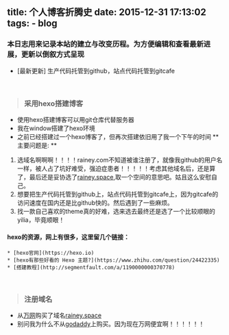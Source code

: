 title: 个人博客折腾史
date: 2015-12-31 17:13:02
tags:
	- blog
---

### 本日志用来记录本站的建立与改变历程。为方便编辑和查看最新进展，更新以倒叙方式呈现
* [最新更新] 生产代码托管到github，站点代码托管到gitcafe

<!-- more -->
<br/>

> ### 采用hexo搭建博客
* 使用hexo搭建博客可以用git仓库代替服务器
* 我在window搭建了hexo环境
* 之前已经搭建过一个hexo博客了，但再次搭建依旧用了我一个下午的时间
** 主要问题是: **
1. 选域名啊啊啊！！！！rainey.com不知道被谁注册了，就像我github的用户名一样，被人占了坑好难受，强迫症患者！！！！！考虑其他域名后，还是算了，最后还是妥协选了[rainey.space](http://rainey.space),取一个空间的意思吧。姑且这么安慰自己。
2. 想要把生产代码托管到github上，站点代码托管到gitcafe上，因为gitcafe的访问速度在国内还是比github快的。然后遇到了一些麻烦。
3. 找一款自己喜欢的theme真的好难，选来选去最终还是选了一个比较顺眼的yilia，毕竟顺眼！
#### hexo的资源，网上有很多，这里留几个链接：
	* [hexo官网](https://hexo.io)
	* [hexo有那些好看的 Hexo 主题?](https://www.zhihu.com/question/24422335)
	* [搭建教程](http://segmentfault.com/a/1190000000370778)

<br/>

> ### 注册域名
* 从[万网](http://wanwang.aliyun.com/)购买了域名[rainey.space](http://rainey.space)
* 别问我为什么不从[godaddy](www.godaddy.com)上购买。因为现在万网便宜啊！！！！！！